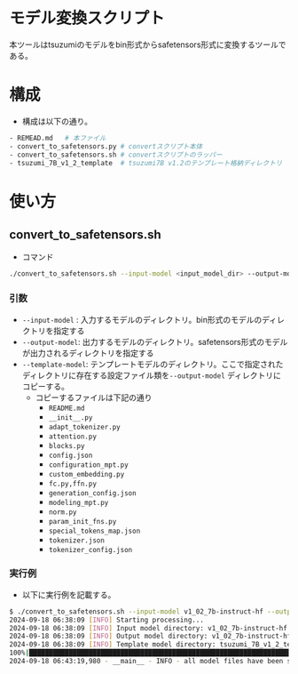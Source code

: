 # モデル変換スクリプト

本ツールはtsuzumiのモデルをbin形式からsafetensors形式に変換するツールである。

# 構成

* 構成は以下の通り。

```bash
- REMEAD.md   # 本ファイル
- convert_to_safetensors.py # convertスクリプト本体
- convert_to_safetensors.sh # convertスクリプトのラッパー
- tsuzumi_7B_v1_2_template  # tsuzumi7B v1.2のテンプレート格納ディレクトリ
```

# 使い方

## convert_to_safetensors.sh

* コマンド
```bash
./convert_to_safetensors.sh --input-model <input_model_dir> --output-model <output_model_dir> --template-model <template_model_dir>
```

### 引数

* `--input-model` : 入力するモデルのディレクトリ。bin形式のモデルのディレクトリを指定する
* `--output-model`: 出力するモデルのディレクトリ。safetensors形式のモデルが出力されるディレクトリを指定する
* `--template-model`: テンプレートモデルのディレクトリ。ここで指定されたディレクトリに存在する設定ファイル類を`--output-model` ディレクトリにコピーする。
    * コピーするファイルは下記の通り
        - `README.md`
        - `__init__.py`
        - `adapt_tokenizer.py`
        - `attention.py`
        - `blocks.py`
        - `config.json`
        - `configuration_mpt.py`
        - `custom_embedding.py`
        - `fc.py,ffn.py`
        - `generation_config.json`
        - `modeling_mpt.py`
        - `norm.py`
        - `param_init_fns.py`
        - `special_tokens_map.json`
        - `tokenizer.json`
        - `tokenizer_config.json`

### 実行例

* 以下に実行例を記載する。
```bash
$ ./convert_to_safetensors.sh --input-model v1_02_7b-instruct-hf --output-model v1_02_7b-instruct-hf_convert --template-model tsuzumi_7B_v1_2_template
2024-09-18 06:38:09 [INFO] Starting processing...
2024-09-18 06:38:09 [INFO] Input model directory: v1_02_7b-instruct-hf
2024-09-18 06:38:09 [INFO] Output model directory: v1_02_7b-instruct-hf_convert
2024-09-18 06:38:09 [INFO] Template model directory: tsuzumi_7B_v1_2_template
100%|███████████████████████████████████████████████████████████████████████████████████████████████████████████████████████████████████████████████████████████████| 2/2 [05:08<00:00, 154.40s/it]
2024-09-18 06:43:19,980 - __main__ - INFO - all model files have been successfully converted.
```

